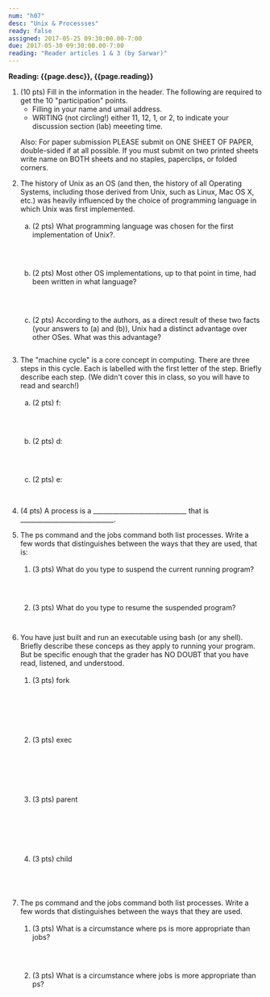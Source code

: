 ```yaml
---
num: "h07"
desc: "Unix & Processses"
ready: false
assigned: 2017-05-25 09:30:00.00-7:00
due: 2017-05-30 09:30:00.00-7:00
reading: "Reader articles 1 & 3 (by Sarwar)"
---
```

 
 <div style='display:none'>
https://ucsb-cs32-s17.github.io/hwk/h07/
</div>

<b>Reading: {{page.desc}},  {{page.reading}}</b>
 
<ol start="1">

<li>(10 pts) Fill in the information in the header. The following are required to get the 10 "participation" points.
    <ul>
    <li>Filling in your name and umail address.<br /></li>
    <li>WRITING (not circling!) either 11, 12, 1, or 2, to indicate your discussion section (lab) meeeting time.<br /></li>
    </ul>
    <p>Also: For paper submission PLEASE submit on ONE SHEET OF PAPER, double-sided if at all possible. If you must submit  on two printed sheets write name on BOTH sheets and no staples, paperclips, or folded corners.<br />
    </p>
 </li> 


 <li>The history of Unix as an OS (and then, the history of all Operating Systems, including those derived from Unix, such as Linux, Mac OS X, etc.) was heavily influenced by the choice of programming language in which Unix was first implemented. 
  <ol type='a'>
    <li style='margin-bottom:2em;'>(2 pts) What programming language was chosen for the first implementation of Unix?.</li>
    
    <li style='margin-bottom:2em;'>(2 pts) Most other OS implementations, up to that point in time, had been written in what language?</li>
    
    <li style='margin-bottom:2em;'>(2 pts) According to the authors, as a direct result of these two facts (your answers to (a) and (b)), Unix had a distinct advantage over other OSes. What was this advantage?</li>
  </ol>
  </li>

 <li>The "machine cycle" is a core concept in  computing. There are three steps in this cycle. Each is labelled with the first letter of the step. Briefly describe each step. (We didn't cover this in class, so you will have to read and search!) 
  <ol type='a'>
    <li style='margin-bottom:2em;'>(2 pts) f:</li>
    
    <li style='margin-bottom:2em;'>(2 pts) d:</li>
    
    <li  style='margin-bottom:2em;'>(2 pts) e:</li>
  </ol>
  </li>

 <div class="pagebreak"></div>

<br />
<li style='margin-bottom:1em;'>(4 pts) A process is a _____________________________ that is _____________________________.</li>

  <li>The ps command and the jobs command both list processes. Write a few words that distinguishes between the ways that they are used, that is:
  <ol>
    <li style='margin-bottom:2em;'>(3 pts) What do you type to suspend the current running program?</li>
    
    <li style='margin-bottom:3em;'>(3 pts) What do you type to resume the suspended program?</li>
  </ol>
  </li>
  
  
  <li>You have just built and run an executable using bash (or any shell). Briefly describe these conceps as they apply to running your program. But be specific enough that the grader has NO DOUBT that you have read, listened, and understood. 
  <ol>
    <li style='margin-bottom:5em;'>(3 pts) fork</li>
    
    <li style='margin-bottom:5em;'>(3 pts) exec</li>
    
    <li style='margin-bottom:5em;'>(3 pts) parent</li>

    <li style='margin-bottom:5em;'>(3 pts) child</li>
</ol>
  </li>

  <li>The ps command and the jobs command both list processes. Write a few words that distinguishes between the ways that they are used. 
  <ol>
    <li style='margin-bottom:2em;'>(3 pts) What is a circumstance where ps is more appropriate than jobs?</li>
    
    <li style='margin-bottom:6em;'>(3 pts) What is a circumstance where jobs is more appropriate than ps?</li>
    
</ol>
  </li>


</ol>


